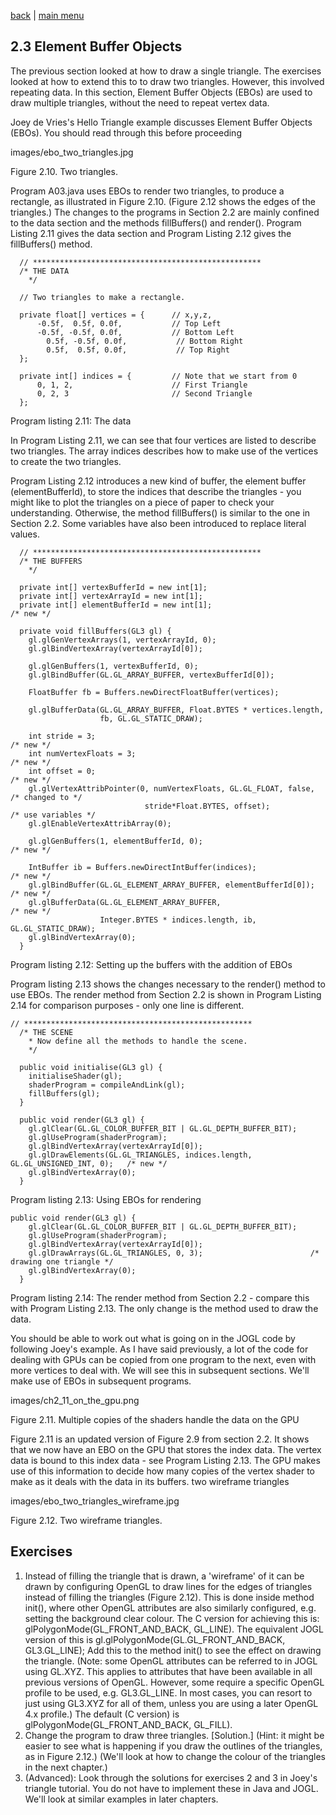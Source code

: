 [back](ch2.md) | [main menu](../README.md)

## 2.3 Element Buffer Objects

The previous section looked at how to draw a single triangle. The exercises looked at how to extend this to to draw two triangles. However, this involved repeating data. In this section, Element Buffer Objects (EBOs) are used to draw multiple triangles, without the need to repeat vertex data.

Joey de Vries's Hello Triangle example discusses Element Buffer Objects (EBOs). You should read through this before proceeding

images/ebo_two_triangles.jpg

Figure 2.10. Two triangles.

Program A03.java uses EBOs to render two triangles, to produce a rectangle, as illustrated in Figure 2.10. (Figure 2.12 shows the edges of the triangles.) The changes to the programs in Section 2.2 are mainly confined to the data section and the methods fillBuffers() and render(). Program Listing 2.11 gives the data section and Program Listing 2.12 gives the fillBuffers() method.

```
  // ***************************************************
  /* THE DATA
    */
  
  // Two triangles to make a rectangle.
    
  private float[] vertices = {      // x,y,z,
      -0.5f,  0.5f, 0.0f,           // Top Left 
      -0.5f, -0.5f, 0.0f,           // Bottom Left
        0.5f, -0.5f, 0.0f,           // Bottom Right
        0.5f,  0.5f, 0.0f,           // Top Right
  };  
  
  private int[] indices = {         // Note that we start from 0
      0, 1, 2,                      // First Triangle
      0, 2, 3                       // Second Triangle
  };
```

Program listing 2.11: The data

In Program Listing 2.11, we can see that four vertices are listed to describe two triangles. The array indices describes how to make use of the vertices to create the two triangles.

Program Listing 2.12 introduces a new kind of buffer, the element buffer (elementBufferId), to store the indices that describe the triangles - you might like to plot the triangles on a piece of paper to check your understanding. Otherwise, the method fillBuffers() is similar to the one in Section 2.2. Some variables have also been introduced to replace literal values.

```
  // ***************************************************
  /* THE BUFFERS
    */
  
  private int[] vertexBufferId = new int[1];
  private int[] vertexArrayId = new int[1];
  private int[] elementBufferId = new int[1];                          /* new */
  
  private void fillBuffers(GL3 gl) { 
    gl.glGenVertexArrays(1, vertexArrayId, 0);
    gl.glBindVertexArray(vertexArrayId[0]);
    
    gl.glGenBuffers(1, vertexBufferId, 0);
    gl.glBindBuffer(GL.GL_ARRAY_BUFFER, vertexBufferId[0]);
  
    FloatBuffer fb = Buffers.newDirectFloatBuffer(vertices);
  
    gl.glBufferData(GL.GL_ARRAY_BUFFER, Float.BYTES * vertices.length,
                    fb, GL.GL_STATIC_DRAW);
  
    int stride = 3;                                                   /* new */
    int numVertexFloats = 3;                                          /* new */
    int offset = 0;                                                   /* new */
    gl.glVertexAttribPointer(0, numVertexFloats, GL.GL_FLOAT, false,  /* changed to */
                              stride*Float.BYTES, offset);             /* use variables */
    gl.glEnableVertexAttribArray(0);
    
    gl.glGenBuffers(1, elementBufferId, 0);                           /* new */
                                    
    IntBuffer ib = Buffers.newDirectIntBuffer(indices);               /* new */
    gl.glBindBuffer(GL.GL_ELEMENT_ARRAY_BUFFER, elementBufferId[0]);  /* new */
    gl.glBufferData(GL.GL_ELEMENT_ARRAY_BUFFER,                       /* new */
                    Integer.BYTES * indices.length, ib, GL.GL_STATIC_DRAW);
    gl.glBindVertexArray(0);
  }
  ```

Program listing 2.12: Setting up the buffers with the addition of EBOs

Program listing 2.13 shows the changes necessary to the render() method to use EBOs. The render method from Section 2.2 is shown in Program Listing 2.14 for comparison purposes - only one line is different. 

```
// ***************************************************
  /* THE SCENE
    * Now define all the methods to handle the scene.
    */
  
  public void initialise(GL3 gl) {
    initialiseShader(gl);
    shaderProgram = compileAndLink(gl);
    fillBuffers(gl);
  }
  
  public void render(GL3 gl) {
    gl.glClear(GL.GL_COLOR_BUFFER_BIT | GL.GL_DEPTH_BUFFER_BIT);
    gl.glUseProgram(shaderProgram);
    gl.glBindVertexArray(vertexArrayId[0]);
    gl.glDrawElements(GL.GL_TRIANGLES, indices.length, GL.GL_UNSIGNED_INT, 0);   /* new */
    gl.glBindVertexArray(0);  
  }
```

Program listing 2.13: Using EBOs for rendering

```
public void render(GL3 gl) {
    gl.glClear(GL.GL_COLOR_BUFFER_BIT | GL.GL_DEPTH_BUFFER_BIT);
    gl.glUseProgram(shaderProgram);
    gl.glBindVertexArray(vertexArrayId[0]);
    gl.glDrawArrays(GL.GL_TRIANGLES, 0, 3);                        /* drawing one triangle */
    gl.glBindVertexArray(0);
  }
```

Program listing 2.14: The render method from Section 2.2 - compare this with Program Listing 2.13. The only change is the method used to draw the data.

You should be able to work out what is going on in the JOGL code by following Joey's example. As I have said previously, a lot of the code for dealing with GPUs can be copied from one program to the next, even with more vertices to deal with. We will see this in subsequent sections. We'll make use of EBOs in subsequent programs.

images/ch2_11_on_the_gpu.png

Figure 2.11. Multiple copies of the shaders handle the data on the GPU

Figure 2.11 is an updated version of Figure 2.9 from section 2.2. It shows that we now have an EBO on the GPU that stores the index data. The vertex data is bound to this index data - see Program Listing 2.13. The GPU makes use of this information to decide how many copies of the vertex shader to make as it deals with the data in its buffers.
two wireframe triangles

images/ebo_two_triangles_wireframe.jpg

Figure 2.12. Two wireframe triangles.

## Exercises

1. Instead of filling the triangle that is drawn, a 'wireframe' of it can be drawn by configuring OpenGL to draw lines for the edges of triangles instead of filling the triangles (Figure 2.12). This is done inside method init(), where other OpenGL attributes are also similarly configured, e.g. setting the background clear colour. The C version for achieving this is: glPolygonMode(GL_FRONT_AND_BACK, GL_LINE). The equivalent JOGL version of this is gl.glPolygonMode(GL.GL_FRONT_AND_BACK, GL3.GL_LINE); Add this to the method init() to see the effect on drawing the triangle. (Note: some OpenGL attributes can be referred to in JOGL using GL.XYZ. This applies to attributes that have been available in all previous versions of OpenGL. However, some require a specific OpenGL profile to be used, e.g. GL3.GL_LINE. In most cases, you can resort to just using GL3.XYZ for all of them, unless you are using a later OpenGL 4.x profile.) The default (C version) is glPolygonMode(GL_FRONT_AND_BACK, GL_FILL).
2. Change the program to draw three triangles. [Solution.] (Hint: it might be easier to see what is happening if you draw the outlines of the triangles, as in Figure 2.12.) (We'll look at how to change the colour of the triangles in the next chapter.)
3. (Advanced): Look through the solutions for exercises 2 and 3 in Joey's triangle tutorial. You do not have to implement these in Java and JOGL. We'll look at similar examples in later chapters.

